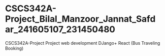 # CSCS342A-Project_Bilal_Manzoor_Jannat_Safdar_241605107_231450480
CSCS342A-Project Project web development DJango+ React (Bus Traveling Booking)
